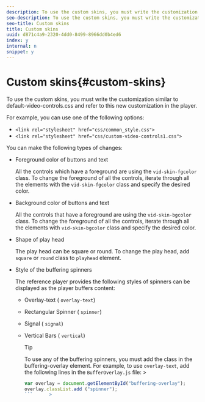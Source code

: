```yaml
---
description: To use the custom skins, you must write the customization similar to default-video-controls.css and refer to this new customization in the player.
seo-description: To use the custom skins, you must write the customization similar to default-video-controls.css and refer to this new customization in the player.
seo-title: Custom skins
title: Custom skins
uuid: d871c4a9-2320-4dd0-8499-8966dd0b4ed6
index: y
internal: n
snippet: y
---
```


# Custom skins{#custom-skins}

To use the custom skins, you must write the customization similar to default-video-controls.css and refer to this new customization in the player.

For example, you can use one of the following options:

* `<link rel="stylesheet" href="css/common_style.css">` 
* `<link rel="stylesheet" href="css/custom-video-controls1.css">`

You can make the following types of changes:

* Foreground color of buttons and text

  All the controls which have a foreground are using the `vid-skin-fgcolor` class. To change the foreground of all the controls, iterate through all the elements with the `vid-skin-fgcolor` class and specify the desired color. 
* Background color of buttons and text

  All the controls that have a foreground are using the `vid-skin-bgcolor` class. To change the foreground of all the controls, iterate through all the elements with `vid-skin-bgcolor` class and specify the desired color. 
* Shape of play head

  The play head can be square or round. To change the play head, add `square` or `round` class to `playhead` element. 
* Style of the buffering spinners

  The reference player provides the following styles of spinners can be displayed as the player buffers content:

    * Overlay-text ( `overlay-text`) 
    * Rectangular Spinner ( `spinner`) 
    * Signal ( `signal`) 
    * Vertical Bars ( `vertical`)     
    
      >[!TIP]
      >
      >To use any of the buffering spinners, you must add the class in the buffering-overlay element. For example, to use `overlay-text`, add the following lines in the `BufferOverlay.js` file:       >
      >
      >```js      >
      >var overlay = document.getElementById("buffering-overlay"); 
      >overlay.classList.add ("spinner");
      >```      >
      >


